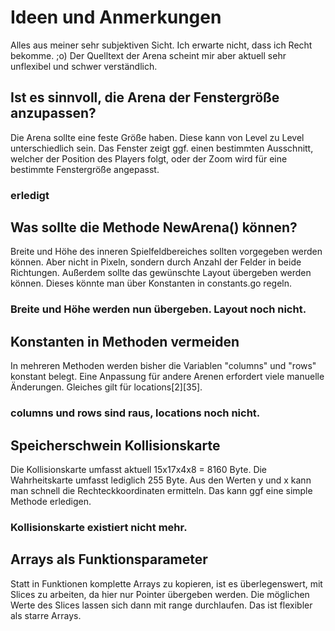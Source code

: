 # Ideen und Anmerkungen

Alles aus meiner sehr subjektiven Sicht.
Ich erwarte nicht, dass ich Recht bekomme. ;o)
Der Quelltext der Arena scheint mir aber aktuell
sehr unflexibel und schwer verständlich.

## Ist es sinnvoll, die Arena der Fenstergröße anzupassen?
Die Arena sollte eine feste Größe haben. 
Diese kann von Level zu Level unterschiedlich sein. 
Das Fenster zeigt ggf. einen bestimmten Ausschnitt, 
welcher der Position des Players folgt, 
oder der Zoom wird für eine bestimmte Fenstergröße angepasst. 
### erledigt

## Was sollte die Methode NewArena() können?
Breite und Höhe des inneren Spielfeldbereiches sollten vorgegeben werden können.
Aber nicht in Pixeln, sondern durch Anzahl der Felder in beide Richtungen.
Außerdem sollte das gewünschte Layout übergeben werden können.
Dieses könnte man über Konstanten in constants.go regeln.
### Breite und Höhe werden nun übergeben. Layout noch nicht.

## Konstanten in Methoden vermeiden
In mehreren Methoden werden bisher die Variablen "columns" und "rows"
konstant belegt. Eine Anpassung für andere Arenen erfordert viele manuelle Änderungen.
Gleiches gilt für locations[2][35].
### columns und rows sind raus, locations noch nicht.

## Speicherschwein Kollisionskarte
Die Kollisionskarte umfasst aktuell 15x17x4x8 = 8160 Byte.
Die Wahrheitskarte umfasst lediglich 255 Byte.
Aus den Werten y und x kann man schnell die Rechteckkoordinaten ermitteln.
Das kann ggf eine simple Methode erledigen.
### Kollisionskarte existiert nicht mehr.

## Arrays als Funktionsparameter
Statt in Funktionen komplette Arrays zu kopieren,
ist es überlegenswert, mit Slices zu arbeiten, da hier
nur Pointer übergeben werden. Die möglichen Werte des
Slices lassen sich dann mit range durchlaufen.
Das ist flexibler als starre Arrays.